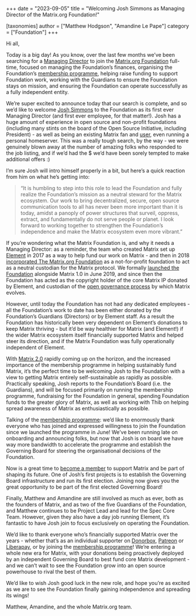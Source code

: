 +++
date = "2023-09-05"
title = "Welcoming Josh Simmons as Managing Director of the Matrix.org Foundation!"

[taxonomies]
author = ["Matthew Hodgson", "Amandine Le Pape"]
category = ["Foundation"]
+++

Hi all,

Today is a big day! As you know, over the last few months we’ve been searching for a [Managing Director](https://opensourcejobs.com/?id=225) to join the [Matrix.org Foundation](https://matrix.org/foundation) full-time, focused on managing the Foundation’s finances, organising the Foundation’s [membership programme](https://matrix.org/blog/2023/06/membership-program/), helping raise funding to support Foundation work, working with the Guardians to ensure the Foundation stays on mission, and ensuring the Foundation can operate successfully as a fully independent entity.

<!-- more -->

We’re super excited to announce today that our search is complete, and so we’d like to welcome [Josh Simmons](https://joshsimmons.com/) to the Foundation as its first ever Managing Director (and first ever employee, for that matter!).  Josh has a huge amount of experience in open source and non-profit foundations (including many stints on the board of the Open Source Initiative, including President) - as well as being an existing Matrix fan and [user](https://matrix.to/#/@josh:josh.tel), even running a personal homeserver.  This was a really tough search, by the way - we were genuinely blown away at the number of amazing folks who responded to the job listing, and if we’d had the $ we’d have been sorely tempted to make additional offers :)

I’m sure Josh will intro himself properly in a bit, but here’s a quick reaction from him on what he’s getting into:

> “It is humbling to step into this role to lead the Foundation and fully realize the Foundation’s mission as a neutral steward for the Matrix ecosystem. Our work to bring decentralized, secure, open source communication tools to all has never been more important than it is today, amidst a panoply of power structures that surveil, oppress, extract, and fundamentally do not serve people or planet. I look forward to working together to strengthen the Foundation’s independence and make the Matrix ecosystem even more vibrant.”

If you’re wondering what the Matrix Foundation is, and why it needs a Managing Director: as a reminder, the team who created Matrix set up [Element](https://element.io) in 2017 as a way to help fund our work on Matrix - and then in 2018 [incorporated The Matrix.org Foundation](https://matrix.org/blog/2018/10/29/introducing-the-matrix-org-foundation-part-1-of-2/) as a not-for-profit foundation to act as a neutral custodian for the Matrix protocol.  We formally [launched the Foundation](https://matrix.org/blog/2019/06/11/introducing-matrix-1-0-and-the-matrix-org-foundation/) alongside Matrix 1.0 in June 2019, and since then the Foundation has acted as the copyright holder of the core Matrix IP donated by Element, and custodian of the [open governance process](https://spec.matrix.org/proposals/) by which Matrix evolves. 

However, until today the Foundation has not had any dedicated employees - all the Foundation’s work to date has been either donated by the Foundation’s Guardians (Directors) or by Element staff.  As a result the Foundation has historically been very dependent on Element’s donations to keep Matrix thriving - but it’d be way healthier for Matrix (and Element!) if the wider Matrix ecosystem itself financially supported Matrix and helped steer its direction, and if the Matrix Foundation was fully operationally independent of Element.

With [Matrix 2.0](https://archive.fosdem.org/2023/schedule/event/matrix20/) rapidly coming up on the horizon, and the increased importance of the membership programme in helping sustainably fund Matrix, it’s the perfect time to be welcoming Josh to the Foundation with a view to getting Matrix entirely self-sustainable as rapidly as possible.  Practically speaking, Josh reports to the Foundation’s Board (i.e. the Guardians), and will be focused primarily on running the membership programme, fundraising for the Foundation in general, spending Foundation funds to the greater glory of Matrix, as well as working with Thib on helping spread awareness of Matrix as enthusiastically as possible.

Talking of the [membership programme](https://matrix.org/membership/): we’d like to enormously thank everyone who has joined and expressed willingness to join the Foundation since we launched the programme in June! We’ve been running late on onboarding and announcing folks, but now that Josh is on board we have way more bandwidth to accelerate the programme and establish the Governing Board for steering the organisational decisions of the Foundation.

Now is a great time to [become a member](https://matrix.org/membership/) to support Matrix and be part of shaping its future. One of Josh’s first projects is to establish the Governing Board infrastructure and run its first election. Joining now gives you the great opportunity to be part of the first elected Governing Board!

Finally, Matthew and Amandine are still involved as much as ever, both as the founders of Matrix, and as two of the five Guardians of the Foundation, and Matthew continues to be Project Lead and lead for the Spec Core Team.  However, given they also have a day job running Element, it’s fantastic to have Josh join to focus exclusively on operating the Foundation.

We’d like to thank everyone who’s financially supported Matrix over the years - whether that’s as an individual supporter on [Donorbox](https://donorbox.org/keep-matrix-exciting), [Patreon](https://www.patreon.com/matrixdotorg) or [Liberapay](https://liberapay.com/matrixdotorg/), or by joining the [membership programme](https://matrix.org/membership/)!  We’re entering a whole new era for Matrix, with your donations being proactively deployed by an independent Governing Board to best fund core Matrix development - and we can’t wait to see the Foundation grow into an open source powerhouse to rival the best of them.

We’d like to wish Josh good luck in the new role, and hope you’re as excited as we are to see the Foundation finally gaining independence and spreading its wings!

Matthew, Amandine, and the whole Matrix.org team.

